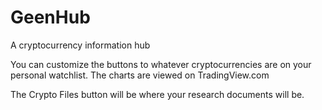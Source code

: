 # GeenHub
A cryptocurrency information hub

You can customize the buttons to whatever cryptocurrencies are on your personal watchlist.
The charts are viewed on TradingView.com

The Crypto Files button will be where your research documents will be.
